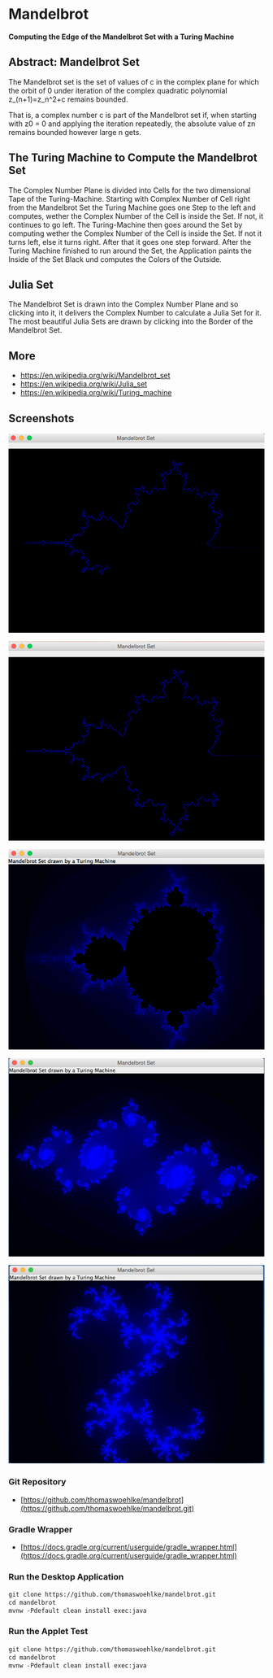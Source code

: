 # Mandelbrot

**Computing the Edge of the Mandelbrot Set with a Turing Machine**

## Abstract: Mandelbrot Set

The Mandelbrot set is the set of values of c in the complex plane for which the orbit of 0 
under iteration of the complex quadratic polynomial z_(n+1)=z_n^2+c remains bounded.

That is, a complex number c is part of the Mandelbrot set if, when starting with z0 = 0 
and applying the iteration repeatedly, the absolute value of zn remains bounded 
however large n gets. 

## The Turing Machine to Compute the Mandelbrot Set
The Complex Number Plane is divided into Cells for the two dimensional Tape of the Turing-Machine.
Starting with Complex Number of Cell right from the Mandelbrot Set the Turing Machine goes one Step to the left and computes, wether the Complex Number of the Cell is inside the Set. If not, it continues to go left.
The Turing-Machine then goes around the Set by computing wether the Complex Number of the Cell is inside the Set. If not it turns left, else it turns right. After that it goes one step forward.
After the Turing Machine finished to run around the Set, the Application paints the Inside of the Set Black und computes the Colors of the Outside.

## Julia Set
The Mandelbrot Set is drawn into the Complex Number Plane and so clicking into it, it delivers the Complex Number to calculate a Julia Set for it.
The most beautiful Julia Sets are drawn by clicking into the Border of the Mandelbrot Set.

## More

* https://en.wikipedia.org/wiki/Mandelbrot_set
* https://en.wikipedia.org/wiki/Julia_set
* https://en.wikipedia.org/wiki/Turing_machine

## Screenshots

![Running around the Edge of the Mandelbrot Set](etc/img/screen01.png)

![Running around the Edge of the Mandelbrot Set](etc/img/screen02.png)

![Computing the Area outside the Mandelbrot Set](etc/img/screen03.png)

![Clicked somewhere on the Edge of Mandelbrot Set: The Julia Set](etc/img/julia01.png)

![Clicked on another Point on the Edge of Mandelbrot Set: The Julia Set](etc/img/julia02.png)


### Git Repository
* [https://github.com/thomaswoehlke/mandelbrot](https://github.com/thomaswoehlke/mandelbrot.git)


### Gradle Wrapper
* [https://docs.gradle.org/current/userguide/gradle_wrapper.html](https://docs.gradle.org/current/userguide/gradle_wrapper.html) 

### Run the Desktop Application
```
git clone https://github.com/thomaswoehlke/mandelbrot.git
cd mandelbrot
mvnw -Pdefault clean install exec:java
```

### Run the Applet Test
```
git clone https://github.com/thomaswoehlke/mandelbrot.git
cd mandelbrot
mvnw -Pdefault clean install exec:java
```

